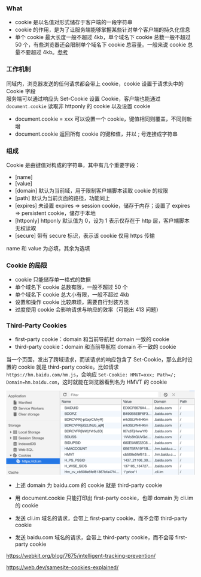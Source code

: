 ### What

- cookie 是以名值对形式储存于客户端的一段字符串
- cookie 的作用，是为了让服务端能够掌握某些针对单个客户端的持久化信息
- 单个 cookie 最大长度一般不超过 4kb，单个域名下 cookie 总数一般不超过 50 个，有些浏览器还会限制单个域名下 cookie 总容量。一般来说 cookie 总量不要超过 4kb。[参考](http://browsercookielimits.squawky.net/)


### 工作机制

同域内，浏览器发送的任何请求都会带上 cookie，cookie 设置于请求头中的 Cookie 字段
<br>
服务端可以通过响应头 Set-Cookie 设置 Cookie，客户端也能通过 `document.cookie` 读取非 httponly 的 cookie 以及设置 cookie

- document.cookie = xxx 可以设置一个 cookie，键值相同则覆盖，不同则新增
- document.cookie 返回所有 cookie 的键和值，并以 ; 号连接成字符串


### 组成

Cookie 是由键值对构成的字符串，其中有几个重要字段：
- [name]
- [value]
- [domain] 默认为当前域，用于限制客户端脚本读取 cookie 的权限
- [path] 默认为当前页面的路径，功能同上
- [expires] 未设置 expires => session cookie，储存于内存；设置了 expires => persistent cookie，储存于本地
- [httponly] httponly 默认值为 0，设为 1 表示仅存在于 http 层，客户端脚本无权读取
- [secure] 带有 secure 标识，表示该 cookie 仅用 https 传输

name 和 value 为必填，其余为选填


### Cookie 的局限

- cookie 只能储存单一格式的数据
- 单个域名下 cookie 总数有限，一般不超过 50 个
- 单个域名下 cookie 总大小有限，一般不超过 4kb
- 设置和操作 cookie 比较麻烦，需要自行封装方法
- 过度使用 cookie 会影响请求与响应的效率（可能出 413 问题）


### Third-Party Cookies

- first-party cookie：domain 和当前导航栏 domain 一致的 cookie
- third-party cookie：domain 和当前导航栏 domain 不一致的 cookie

当一个页面，发出了跨域请求，而该请求的响应包含了 Set-Cookie，那么此时设置的 cookie 就是 third-party cookie。比如请求 `https://hm.baidu.com/hm.js`，会响应 `Set-Cookie: HMVT=xxx; Path=/; Domain=hm.baidu.com`，这时就能在浏览器看到名为 HMVT 的 cookie

![](./Assets/cookie-1.png)

- 上述 domain 为 baidu.com 的 cookie 就是 third-party cookie

- 用 document.cookie 只能打印出 first-party cookie，也即 domain 为 cli.im 的 cookie

- 发送 cli.im 域名的请求，会带上 first-party cookie，而不会带 third-party cookie

- 发送 baidu.com 域名的请求，会带上 third-party cookie，而不会带 first-party cookie


https://webkit.org/blog/7675/intelligent-tracking-prevention/

https://web.dev/samesite-cookies-explained/
